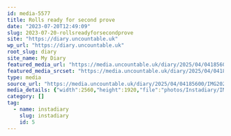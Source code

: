 ```yaml
---
id: media-5577
title: Rolls ready for second prove
date: "2023-07-20T12:49:09"
slug: 2023-07-20-rollsreadyforsecondprove
site: "https://diary.uncountable.uk"
wp_url: "https://diary.uncountable.uk"
root_slug: diary
site_name: My Diary
featured_media_url: "https://media.uncountable.uk/diary/2025/04/04185600/IMG20230720134909-scaled.webp"
featured_media_srcset: "https://media.uncountable.uk/diary/2025/04/04185600/IMG20230720134909-300x225.webp 300w, https://media.uncountable.uk/diary/2025/04/04185600/IMG20230720134909-1024x768.webp 1024w, https://media.uncountable.uk/diary/2025/04/04185600/IMG20230720134909-150x150.webp 150w, https://media.uncountable.uk/diary/2025/04/04185600/IMG20230720134909-640x480.webp 640w, https://media.uncountable.uk/diary/2025/04/04185600/IMG20230720134909-scaled.webp 2560w"
type: media
source_url: "https://media.uncountable.uk/diary/2025/04/04185600/IMG20230720134909-scaled.webp"
media_details: {"width":2560,"height":1920,"file":"photos/Instadiary/IMG20230720134909-scaled.webp","filesize":214720,"sizes":{"medium":{"file":"IMG20230720134909-300x225.webp","width":300,"height":225,"filesize":13596,"mime_type":"image/webp","source_url":"https://media.uncountable.uk/diary/2025/04/04185600/IMG20230720134909-300x225.webp"},"large":{"file":"IMG20230720134909-1024x768.webp","width":1024,"height":768,"filesize":68988,"mime_type":"image/webp","source_url":"https://media.uncountable.uk/diary/2025/04/04185600/IMG20230720134909-1024x768.webp"},"thumbnail":{"file":"IMG20230720134909-150x150.webp","width":150,"height":150,"filesize":6030,"mime_type":"image/webp","source_url":"https://media.uncountable.uk/diary/2025/04/04185600/IMG20230720134909-150x150.webp"},"mobwidth":{"file":"IMG20230720134909-640x480.webp","width":640,"height":480,"filesize":37530,"mime_type":"image/webp","source_url":"https://media.uncountable.uk/diary/2025/04/04185600/IMG20230720134909-640x480.webp"},"full":{"file":"IMG20230720134909-scaled.webp","width":2560,"height":1920,"mime_type":"image/webp","source_url":"https://media.uncountable.uk/diary/2025/04/04185600/IMG20230720134909-scaled.webp"}},"image_meta":{"aperture":"0","credit":"","camera":"","caption":"","created_timestamp":"0","copyright":"","focal_length":"0","iso":"0","shutter_speed":"0","title":"","orientation":"0","keywords":[]},"original_image":"IMG20230720134909.webp"}
category: []
tag:
  - name: instadiary
    slug: instadiary
    id: 5
---
```


